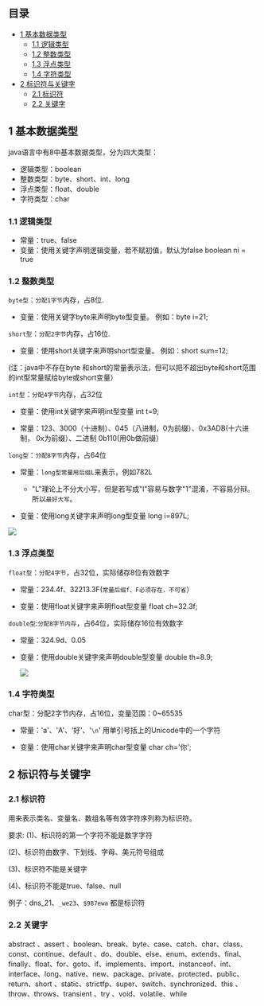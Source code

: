 ## 目录

- [1 基本数据类型](#1%20%E5%9F%BA%E6%9C%AC%E6%95%B0%E6%8D%AE%E7%B1%BB%E5%9E%8B)
	- [1.1 逻辑类型](#1.1%20%E9%80%BB%E8%BE%91%E7%B1%BB%E5%9E%8B)
	- [1.2 整数类型](#1.2%20%E6%95%B4%E6%95%B0%E7%B1%BB%E5%9E%8B)
	- [1.3 浮点类型](#1.3%20%E6%B5%AE%E7%82%B9%E7%B1%BB%E5%9E%8B)
	- [1.4 字符类型](#1.4%20%E5%AD%97%E7%AC%A6%E7%B1%BB%E5%9E%8B)
- [2 标识符与关键字](#2%20%E6%A0%87%E8%AF%86%E7%AC%A6%E4%B8%8E%E5%85%B3%E9%94%AE%E5%AD%97)
	- [2.1 标识符](#2.1%20%E6%A0%87%E8%AF%86%E7%AC%A6)
	- [2.2 关键字](#2.2%20%E5%85%B3%E9%94%AE%E5%AD%97)


## 1 基本数据类型

java语言中有8中基本数据类型，分为四大类型：

- 逻辑类型：boolean
- 整数类型：byte、short、int、long
- 浮点类型：float、double
- 字符类型：char

### 1.1 逻辑类型

- 常量：true、false
- 变量：使用关键字声明逻辑变量，若不赋初值，默认为false boolean ni = true

### 1.2 整数类型

`byte型`：`分配1字节`内存，占8位.

- 变量：使用关键字byte来声明byte型变量。 例如：byte i=21;

`short型`：`分配2字节`内存，占16位.

- 变量：使用short关键字来声明short型变量。 例如：short sum=12;

(注：java中不存在byte 和short的常量表示法，但可以把不超出byte和short范围的int型常量赋给byte或short变量）

`int型`：`分配4字节`内存，占32位

- 变量：使用int关键字来声明int型变量 int t=9;

- 常量：123、3000（十进制）、045（八进制，0为前缀）、0x3ADB(十六进制， 0x为前缀）、二进制 0b110(用0b做前缀）

`long型`：`分配8字节`内存，占64位

- 常量：`long型常量用后缀L`来表示，例如782L
	- "L"理论上不分大小写，但是若写成"l"容易与数字"1"混淆，不容易分辩。所以`最好大写`。

- 变量：使用long关键字来声明long型变量 long i=897L;

![](https://image-for.oss-cn-guangzhou.aliyuncs.com/for-obsidian/Java_Study/2_%E5%AD%A6%E4%B9%A0%E7%AC%94%E8%AE%B0/1_Java%E8%AF%AD%E8%A8%80%E6%A0%B8%E5%BF%83/1_Java%E5%9F%BA%E7%A1%80/1_Java%E5%A4%8D%E4%B9%A0%E7%AC%94%E8%AE%B0/image-20240201164701137.png)

### 1.3 浮点类型

`float型`：`分配4字节`，占32位，实际储存8位有效数字  
- 常量：234.4f、32213.3F(`常量后缀f、F必须存在，不可省`）

- 变量：使用float关键字来声明float型变量 float ch=32.3f;

`double型`:`分配8字节内存`，占64位，实际储存16位有效数字

- 常量：324.9d、0.05

- 变量：使用double关键字来声明double型变量 double th=8.9;

  ![](https://image-for.oss-cn-guangzhou.aliyuncs.com/for-obsidian/Java_Study/2_%E5%AD%A6%E4%B9%A0%E7%AC%94%E8%AE%B0/1_Java%E8%AF%AD%E8%A8%80%E6%A0%B8%E5%BF%83/1_Java%E5%9F%BA%E7%A1%80/1_Java%E5%A4%8D%E4%B9%A0%E7%AC%94%E8%AE%B0/image-20240201164755784.png)


### 1.4 字符类型

char型：分配2字节内存，占16位，变量范围：0~65535

- 常量：'a'、'A'、‘好'、'`\n`' 用单引号括上的Unicode中的一个字符

- 变量：使用char关键字来声明char型变量 char ch='你';

## 2 标识符与关键字

### 2.1 标识符

用来表示类名、变量名、数组名等有效字符序列称为标识符。

要求: 
(1)、标识符的第一个字符不能是数字字符

(2)、标识符由数字、下划线、字母、美元符号组成

(3)、标识符不能是关键字

(4)、标识符不能是true、false、null

例子：dns_21、`_we23`、`$987ewa` 都是标识符

### 2.2 关键字

abstract 、assert 、boolean、break、byte、case、catch、char、class、const、continue、default 、do、double、else、enum、extends、final、finally、float、for、goto、if、implements、import、instanceof、int、interface、long、native、new、package、private、protected、public、return、short 、static、strictfp、super、switch、synchronized、this 、throw、throws、transient 、try 、void、volatile、while

  

  
